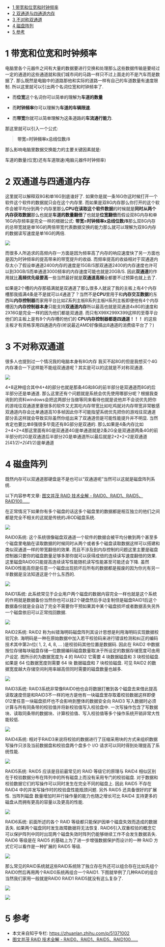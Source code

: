 
<!-- @import "[TOC]" {cmd="toc" depthFrom=1 depthTo=6 orderedList=false} -->

<!-- code_chunk_output -->

* [1 带宽和位宽和时钟频率](#1-带宽和位宽和时钟频率)
* [2 双通道与四通道内存](#2-双通道与四通道内存)
* [3 不对称双通道](#3-不对称双通道)
* [4 磁盘阵列](#4-磁盘阵列)
* [5 参考](#5-参考)

<!-- /code_chunk_output -->

# 1 带宽和位宽和时钟频率

电脑里各个元器件之间有大量的数据要进行交换和处理那么这些数据传输是要经过一定的通道的这些通道就和我们城市间的马路一样只不过上面走的不是汽车而是数据了. 那么既然是电脑中的道路那他和实际的道路一样有自己的车道数量有速度限制. 所以这里就可以引出两个名词位宽和时钟频率了. 

- 而**位宽**这个名词你可以简单的理解为**车道的数量**

- 而**时钟频率**你可以理解为**车道的车辆限速**. 

- 而**带宽**你就可以简单理解为这条道路的**车流通行能力**. 

那这里就可以引入一个公式: 

>**带宽=时钟频率x总线位数/8**

那么影响电脑里数据交换能力的主要关键因素就是: 

车道的数量(位宽)还有车道限速(电脑元器件时钟频率)

# 2 双通道与四通道内存

这里就可以解释双8G和单16G到底谁好了. 如果你是就一条16G你这时候打开一个软件这个软件的数据就只会在这个内存里. 而如果是双8G内存那么你打开的这个软件会被平均分到两个内存里那么**CPU在读取这个软件数据**的时候就是**同时从两个内存获取数据**那么也就是**车道的数量翻倍**了也就是**位宽翻倍**而假设双8G内存和单16G内存频率是完全一样的根据公式: **带宽=时钟频率x总线位数/8**那么双8G内存的总带宽就是单16G的两倍带宽代表数据交换的能力那么就可以理解为双8G内存的数据读写速度是单16G的两倍. 

![](./images/2019-04-28-09-51-53.png)

而很多人所追求的高频内存一方面是因为频率高了内存的响应速度快了另一方面也是因为时钟频率的提高带来的带宽提升的收益. 而频率提高的收益相对于双通道内存太小了假设单通道2400内存的速度是15GB/S那双通道2400的内存速度也许可以到30GB/S而单通道3000频率的内存速度可能也就是20GB/S. 因此**双通道**的作用就比**高频优先级要高**一些当然最好就是**双通道高频**全都要不过预算也就上去了. 

如果是2个槽的内存那插满就是双通道了那么很多人就说了我的主板上有4个内存槽那我插满4条是不是就可以4通道了？当然不是**CPU**里用于和**内存交互数据**的东西叫**内存控制器**而家用平台比如Z系列主板B系列主板H系列主板即便他有4个内存槽因为**内存控制器本身**只能支持**双通道内存**所以最高也就是双通道4x8G的速度和2X16G是完全一样的因为他们都是双通道. 而只有X99X299X399这样的至尊平台他们的主板上是有8个内存槽的他们的 **CPU内存控制器都是四通道！！！** 的这些主板才有资格享用四通道内存(听说最近AMD好像搞出8通道的消费级平台了？)

# 3 不对称双通道

很多人也提到过一个情况我的电脑本身有8G内存 我买不起8G的但是我想买个4G内存凑合一下这样能不能组双通道呢？其实是可以的这就是不对称双通道. 

![](./images/2019-04-28-11-16-46.png)

4+8这种组合其中4+4的部分也就是那条4G和8G的前半部分是双通道而8G的后半部分还是单通道. 那么这里还有个问题就是系统会优先使用哪部分呢？根据我查询到的资料windows会把这两部分当做等同来看待也就是说他并不会说优先把你的游戏往双通道里塞很多的软件又尤其吃内存带宽比如吃鸡就对内存带宽非常敏感双通道内存会比单通道高10多帧因此你不可能指望系统优先把你的游戏往双通道部分丢这样就会导致实际虽然你组出来了双通道但是可能性能提升并不明显. 当然肯定也要比单8强很多毕竟还有8G部分是双通的. 那么如果是4条内存比如2+4+2+4那这里面有8G是双通道4G是单通道就是2条2G全是双通道两条4G的前半部分的2G是双通道后半部分2G是单通道所以最后就是2+2+2+2是双通道2(4*1/2)+2(4*1/2)是单通道

# 4 磁盘阵列

既然内存可以双通道那硬盘是不是也可以“双通道呢”当然可以这就是磁盘阵列系统. 

以下内容参考文章: [图文并茂 RAID 技术全解 - RAID0、RAID1、RAID5、RAID100……](https://www.hack520.com/169.html)

在正常情况下如果你有多个磁盘的话这多个磁盘里的数据都是相互独立的他们之间都是完全不相关的这就是传统的JBOD磁盘系统. 

![](./images/2019-04-28-11-18-36.png)

RAID0系统: 这个系统很像磁盘双通道一个软件的数据会被平均分散到两个甚至多个磁盘里电脑在读取数据的时候同时从两个或者多个磁盘读取数据这样可以搭建和类似双通道一样的带宽翻倍的效果. 而且不涉及到内存控制的问题这里主要是磁盘控制器只要你的磁盘数量足够多那你就可以获得成倍的连续读写速度翻倍的效果. 这里磁盘RAID0只能提高连续读写性能随机读写性能甚至可能还会下降. 虽然RAID0性能高但是任意一个磁盘出现损坏后所有的数据都是报废的因为你光有另一半数据是没法知道这是个什么东西的. 

![](./images/2019-04-28-11-19-19.png)

RAID1系统: 此系统常见于企业用户两个磁盘的数据内容完全一样也就是这个系统的作用就是数据备份当然你也可以挂2个硬盘然后手动复制但是磁盘RAID1后这个数据备份就是全自动了完全不需要你干预如果其中某个磁盘损坏或者数据丢失另外一个磁盘依旧可以正常找回数据. 

![](./images/2019-04-28-11-19-28.png)

RAID2系统: RAID2 称为纠错海明码磁盘阵列其设计思想是利用海明码实现数据校验冗余. 海明码是一种在原始数据中加入若干校验码来进行错误检测和纠正的编码技术其中第2n位( 1, 2, 4, 8, … )是校验码其他位置是数据码. 因此在 RAID2 中数据按位存储每块磁盘存储一位数据编码磁盘数量取决于所设定的数据存储宽度可由用户设定. 图所示的为数据宽度为 4 的 RAID2 它需要 4 块数据磁盘和 3 块校验磁盘. 如果是 64 位数据宽度则需要 64 块 数据磁盘和 7 块校验磁盘. 可见 RAID2 的数据宽度越大存储空间利用率越高但同时需要的磁盘数量也越多. 

![](./images/2019-04-28-11-19-47.png)

RAID3系统: RAID3系统非常像RAID0他也会将数据打散到各个磁盘去来借此提高读取速度但是和RAID3不一样的地方是他有一块磁盘里存取着校验数据这样即便012里任意一块磁盘损坏也不会影响到整体的数据安全向 RAID3 写入数据时必须计算与所有同条带的校验值并将新校验值写入校验盘中. 一次写操作包含了写数据块、读取同条带的数据块、计算校验值、写入校验值等多个操作系统开销非常大性能较低. 

![](./images/2019-04-28-11-20-02.png)

RAID4系统: 相对于RAID3来说将校验的数据进行了压缩采用块的方式来组织数据写操作只涉及当前数据盘和校验盘两个盘多个 I/O 请求可以同时得到处理提高了系统性能. 

![](./images/2019-04-28-11-20-17.png)

RAID5系统: RAID5 应该是目前最常见的 RAID 等级它的原理与 RAID4 相似区别在于校验数据分布在阵列中的所有磁盘上而没有采用专门的校验磁盘. 对于数据和校验数据它们的写操作可以同时发生在完全不同的磁盘上. 因此 RAID5 不存在 RAID4 中的并发写操作时的校验盘性能瓶颈问题. 另外 RAID5 还具备很好的扩展性. 当阵列磁盘 数量增加时并行操作量的能力也随之增长可比 RAID4 支持更多的磁盘从而拥有更高的容量以及更高的性能. 

![](./images/2019-04-28-11-20-36.png)

RAID6系统: 前面所述的各个 RAID 等级都只能保护因单个磁盘失效而造成的数据丢失. 如果两个磁盘同时发生故障数据将无法恢复.  RAID6引入双重校验的概念它可以保护阵列中同时出现两个磁盘失效时阵列仍能够继续工作不会发生数据丢失.  RAID6 等级是在 RAID5 的基础上为了进一步增强数据保护而设计的一种 RAID 方式它可以看作是一种扩展的 RAID5 等级. 

![](./images/2019-04-28-11-20-55.png)

那么常见的RAID系统就这些RAID系统除了独立存在外还可以组合存在比如先组个RAID0然后再用两个RAID0系统再组合一个RAID1. 下图就举例了几种RAID的组合当然我们家用一般就是RAID0 RAID1 RAID5就没有这么复杂了. 

![](./images/2019-04-28-11-21-09.png)

![](./images/2019-04-28-11-21-16.png)

# 5 参考

- 本文来自知乎专栏: https://zhuanlan.zhihu.com/p/51371002
- [图文并茂 RAID 技术全解 - RAID0、RAID1、RAID5、RAID100……](https://www.hack520.com/169.html)